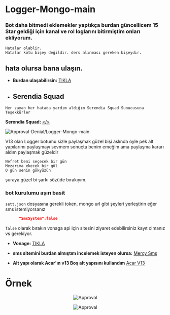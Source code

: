 # Logger-Mongo-main
### Bot daha bitmedi eklemekler yaptıkça burdan güncellicem **15 Star** geldiği için kanal ve rol loglarını bitirmiştim onları ekliyorum.
```
Hatalar olablir. 
Hatalar kötü bişey değildir. ders alınması gereken bişeydir.
```
## hata olursa bana ulaşın.
* **Burdan ulaşabilirsin:** [TIKLA](https://discord.gg/cEJCeaBEDS)
* ## Serendia Squad
 ```
 Her zaman her hatada yardım aldığım Serendia Squad Sunucusuna Teşekkürler
```
**Serendia Squad:** [</>](https://discord.gg/mB5nSCTGhm)
<p>
<img src="https://komarev.com/ghpvc/?username=Logger-Mongo-main&label=Ziyaretçi%20Sayısı&color=da004e" alt="Approval-Denial/Logger-Mongo-main" /> <p>
  V13 olan Logger botumu sizle paylaşmak güzel bişi aslında öyle pek alt yapılarımı paylaşmayı sevmem sonuçta benim emeğim ama paylaşma kararı aldım paylaşmak güzeldir
  
  ```
  Nefret beni seçecek bir gün
Mezarıma ekecek bir gül
O gün senin gökyüzün
  ``` 
  şuraya güzel bi şarkı sözüde bırakıyım.
  
  ### bot kurulumu aşırı basit
  `sett.json` dosyasına gerekli token, mongo url gibi şeyleri yerleştirin eğer sms istemiyorsanız
  ```json
        "SmsSystem":false
```
  `false` olarak bırakın vonaga api için sitesini ziyaret edebilirsiniz kayıt olmanız vs gerekiyor.
  * **Vonage:** [TIKLA](https://help.nexmo.com/hc/en-us)
  
  * **sms sitemini burdan almıştım incelemek isteyen olursa:** [Mercy Sms](https://github.com/mercyxrd/sms-sistemi)
 
  * **Alt yapı olarak Acar'ın v13 Boş alt yapısını kullandım** [Acar V13](https://github.com/acarfx/acar-v13)
  # Örnek
  <p align="center"><img align="center" src="https://cdn.discordapp.com/attachments/868834891779964929/879691660462809139/unknown.png" alt="Approval" /></p>
    <p align="center"><img align="center" src="https://cdn.discordapp.com/attachments/868804473550675979/880098081994047508/unknown.png" alt="Approval" /></p>


